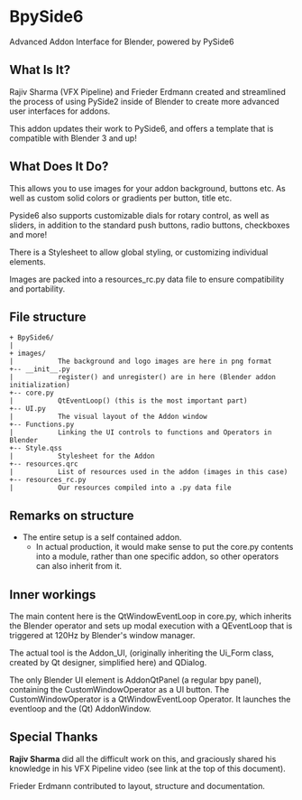 # BpySide6
Advanced Addon Interface for Blender, powered by PySide6

## What Is It?
Rajiv Sharma (VFX Pipeline) and Frieder Erdmann created and streamlined the process of using PySide2 inside of Blender to create more advanced user interfaces for addons.

This addon updates their work to PySide6, and offers a template that is compatible with Blender 3 and up!

## What Does It Do?
This allows you to use images for your addon background, buttons etc. As well as custom solid colors or gradients per button, title etc.

Pyside6 also supports customizable dials for rotary control, as well as sliders, in addition to the standard push buttons, radio buttons, checkboxes and more!

There is a Stylesheet to allow global styling, or customizing individual elements.

Images are packed into a resources_rc.py data file to ensure compatibility and portability.

## File structure
```
+ BpySide6/
| 
+ images/
|           The background and logo images are here in png format
+-- __init__.py
|           register() and unregister() are in here (Blender addon initialization)
+-- core.py
|           QtEventLoop() (this is the most important part)
+-- UI.py
|           The visual layout of the Addon window
+-- Functions.py
|           Linking the UI controls to functions and Operators in Blender
+-- Style.qss
|           Stylesheet for the Addon
+-- resources.qrc
|           List of resources used in the addon (images in this case)
+-- resources_rc.py
|           Our resources compiled into a .py data file
```     

## Remarks on structure
* The entire setup is a self contained addon.
  * In actual production, it would make sense to put the core.py contents into a module, rather than one specific addon, so other operators can also inherit from it.

## Inner workings
The main content here is the QtWindowEventLoop in core.py, which inherits the Blender operator and sets up modal execution with a QEventLoop that is triggered at 120Hz by Blender's window manager.

The actual tool is the Addon_UI, (originally inheriting the Ui_Form class, created by Qt designer, simplified here) and QDialog.

The only Blender UI element is AddonQtPanel (a regular bpy panel), containing the CustomWindowOperator as a UI button. The CustomWindowOperator is a QtWindowEventLoop Operator. It launches the eventloop and the (Qt) AddonWindow.

## Special Thanks
__Rajiv Sharma__ did all the difficult work on this, and graciously shared his knowledge in his VFX Pipeline video (see link at the top of this document). 

Frieder Erdmann contributed to layout, structure and documentation.
